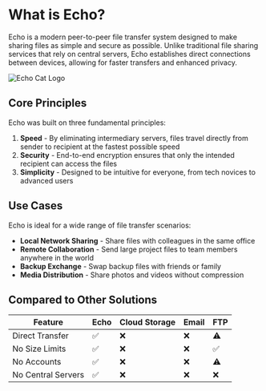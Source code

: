 # What is Echo?

Echo is a modern peer-to-peer file transfer system designed to make sharing files as simple and secure as possible. Unlike traditional file sharing services that rely on central servers, Echo establishes direct connections between devices, allowing for faster transfers and enhanced privacy.

<div class="echo-cat-container">
  <img src="/echo.png" alt="Echo Cat Logo" class="echo-cat-image" style="max-width: 400px" />
</div>

## Core Principles

Echo was built on three fundamental principles:

1. **Speed** - By eliminating intermediary servers, files travel directly from sender to recipient at the fastest possible speed
2. **Security** - End-to-end encryption ensures that only the intended recipient can access the files
3. **Simplicity** - Designed to be intuitive for everyone, from tech novices to advanced users

## Use Cases

Echo is ideal for a wide range of file transfer scenarios:

- **Local Network Sharing** - Share files with colleagues in the same office
- **Remote Collaboration** - Send large project files to team members anywhere in the world
- **Backup Exchange** - Swap backup files with friends or family
- **Media Distribution** - Share photos and videos without compression

## Compared to Other Solutions

| Feature | Echo | Cloud Storage | Email | FTP |
| ------- | ---- | ------------- | ----- | --- |
| Direct Transfer | ✅ | ❌ | ❌ | ⚠️ |
| No Size Limits | ✅ | ❌ | ❌ | ✅ |
| No Accounts | ✅ | ❌ | ❌ | ⚠️ |
| No Central Servers | ✅ | ❌ | ❌ | ❌ |